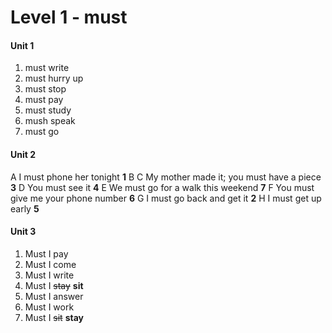 # Level 1 - must

#### Unit 1

1. must write
2. must hurry up
3. must stop
4. must pay
5. must study
6. mush speak
7. must go

#### Unit 2
A  I must phone her tonight  __1__
B 
C  My mother made it; you must have a piece __3__
D  You must see it __4__
E  We must go for a walk this weekend __7__
F  You must give me your phone number __6__
G  I must go back and get it __2__
H  I must get up early __5__

#### Unit 3
1. Must I pay
2. Must I come
3. Must I write
4. Must I ~~stay~~ **sit**
5. Must I answer
6. Must I work
7. Must I ~~sit~~ **stay**




